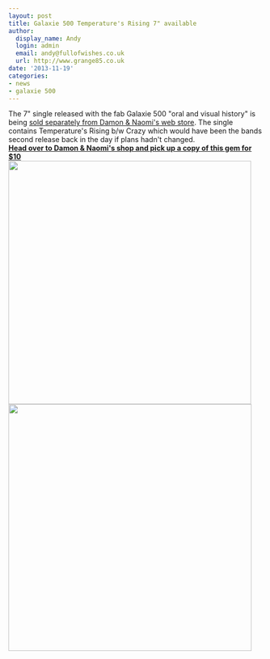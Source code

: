 ```yaml
---
layout: post
title: Galaxie 500 Temperature's Rising 7" available
author:
  display_name: Andy
  login: admin
  email: andy@fullofwishes.co.uk
  url: http://www.grange85.co.uk
date: '2013-11-19'
categories:
- news
- galaxie 500
---
```

<p>The 7" single released with the fab Galaxie 500 "oral and visual history" is being <a href="http://damonandnaomi.com/shop/galaxie-500-temperatures-rising-7/">sold separately from Damon & Naomi's web store</a>. The single contains Temperature's Rising b/w Crazy which would have been the bands second release back in the day if plans hadn't changed.<br />
<strong><a href="http://damonandnaomi.com/shop/galaxie-500-temperatures-rising-7/">Head over to Damon & Naomi's shop and pick up a copy of this gem for $10</a></strong><br />
<img src="https://media.fullofwishes.co.uk/01-galaxie_500/sleeves/g500_temperaturesrising.jpg" width="480" height="482" class="aligncenter" /><img src="https://media.fullofwishes.co.uk/01-galaxie_500/sleeves/g500_temperaturesrising_labela.jpg" width="481" height="489" class="aligncenter" /></p>
